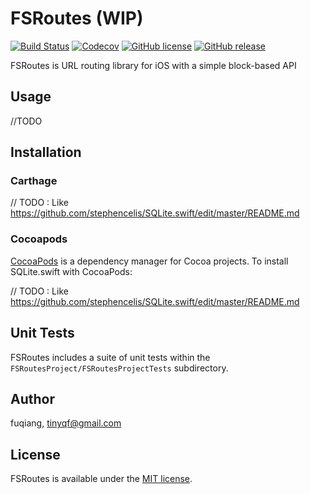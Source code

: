 # FSRoutes (WIP)
[![Build Status](https://travis-ci.org/TinyQ/FSRoutes.svg?branch=master)](https://travis-ci.org/TinyQ/FSRoutes)
[![Codecov](https://codecov.io/gh/TinyQ/FSRoutes/branch/master/graph/badge.svg)](https://codecov.io/gh/TinyQ/FSRoutes)
[![GitHub license](https://img.shields.io/badge/license-MIT-blue.svg)](https://github.com/TinyQ/FSRoutes/blob/master/LICENSE)
[![GitHub release](https://img.shields.io/github/release/TinyQ/FSRoutes.svg)](https://github.com/TinyQ/FSRoutes/releases)

FSRoutes is URL routing library for iOS with a simple block-based API

## Usage

//TODO

## Installation

### Carthage

// TODO : Like https://github.com/stephencelis/SQLite.swift/edit/master/README.md

### Cocoapods

[CocoaPods][] is a dependency manager for Cocoa projects. To install
SQLite.swift with CocoaPods:

// TODO : Like https://github.com/stephencelis/SQLite.swift/edit/master/README.md

[CocoaPods]: https://cocoapods.org
[CocoaPods Installation]: https://guides.cocoapods.org/using/getting-started.html#getting-started

## Unit Tests
FSRoutes includes a suite of unit tests within the `FSRoutesProject/FSRoutesProjectTests` subdirectory. 

## Author

fuqiang, tinyqf@gmail.com

## License
FSRoutes is available under the [MIT license](https://github.com/TinyQ/FSRoutes/blob/master/LICENSE).
